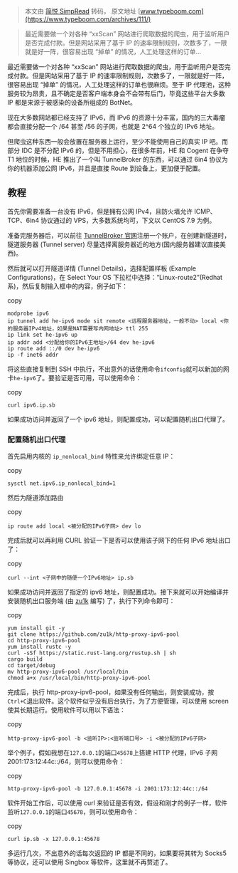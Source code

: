 > 本文由 [简悦 SimpRead](http://ksria.com/simpread/) 转码， 原文地址 [www.typeboom.com](https://www.typeboom.com/archives/111/)

> 最近需要做一个对各种 “xxScan” 网站进行爬取数据的爬虫，用于监听用户是否完成付款。但是网站采用了基于 IP 的速率限制规则，次数多了，一限就是好一阵，很容易出现 “掉单” 的情况，人工处理这样的订单...

最近需要做一个对各种 “xxScan” 网站进行爬取数据的爬虫，用于监听用户是否完成付款。但是网站采用了基于 IP 的速率限制规则，次数多了，一限就是好一阵，很容易出现 “掉单” 的情况，人工处理这样的订单也很麻烦。至于 IP 代理池，这种服务较为昂贵，且不确定是否客户端本身会不会带有后门，毕竟这些平台大多数 IP 都是来源于被感染的设备所组成的 BotNet。

现在大多数网站都已经支持了 IPv6，而 IPv6 的资源十分丰富，国内的三大毒瘤都会直接分配一个 /64 甚至 /56 的子网，也就是 2^64 个独立的 IPv6 地址。

但爬虫这种东西一般会放置在服务器上运行，至少不能使用自己的真实 IP 吧。而部分 IDC 是不分配 IPv6 的，但是不用担心，在很多年前，HE 和 Cogent 在争夺 T1 地位的时候，HE 推出了一个叫 TunnelBroker 的东西，可以通过 6in4 协议为你的机器添加公网 IPv6，并且是直接 Route 到设备上，更加便于配置。

教程
--

首先你需要准备一台没有 IPv6，但是拥有公网 IPv4，且防火墙允许 ICMP、TCP、6in4 协议通过的 VPS，大多数系统均可，下文以 CentOS 7.9 为例。

准备完服务器后，可以前往 [TunnelBroker 官网](https://tunnelbroker.net/)注册一个账户，在创建新隧道时，隧道服务器 (Tunnel server) 尽量选择离服务器近的地方(国内服务器建议直接美西)。

然后就可以打开隧道详情 (Tunnel Details)，选择配置样板 (Example Configurations)，在 Select Your OS 下拉栏中选择：“Linux-route2”(Redhat 系)，然后复制输入框中的内容，例子如下：

copy

```
modprobe ipv6
ip tunnel add he-ipv6 mode sit remote <远程服务器地址，一般不动> local <你的服务器IPv4地址，如果是NAT需要写内网地址> ttl 255
ip link set he-ipv6 up
ip addr add <分配给你的IPv6主地址>/64 dev he-ipv6
ip route add ::/0 dev he-ipv6
ip -f inet6 addr
```

将这些直接复制到 SSH 中执行，不出意外的话使用命令`ifconfig`就可以新加的网卡`he-ipv6`了。要验证是否可用，可以使用命令：

copy

```
curl ipv6.ip.sb
```

如果成功访问并返回了一个 ipv6 地址，则配置成功，可以配置随机出口代理了。

### 配置随机出口代理

首先启用内核的 `ip_nonlocal_bind` 特性来允许绑定任意 IP：

copy

```
sysctl net.ipv6.ip_nonlocal_bind=1
```

然后为隧道添加路由

copy

```
ip route add local <被分配的IPv6子网> dev lo
```

完成后就可以再利用 CURL 验证一下是否可以使用该子网下的任何 IPv6 地址出口了：

copy

```
curl --int <子网中的随便一个IPv6地址> ip.sb
```

如果成功访问并返回了指定的 ipv6 地址，则配置成功。接下来就可以开始编译并安装随机出口服务端 (由 [zu1k](https://zu1k.com/) 编写) 了，执行下列命令即可：

copy

```
yum install git -y
git clone https://github.com/zu1k/http-proxy-ipv6-pool
cd http-proxy-ipv6-pool
yum install rustc -y
curl -sSf https://static.rust-lang.org/rustup.sh | sh
cargo build
cd target/debug
mv http-proxy-ipv6-pool /usr/local/bin
chmod a+x /usr/local/bin/http-proxy-ipv6-pool
```

完成后，执行 http-proxy-ipv6-pool，如果没有任何输出，则安装成功，按`Ctrl+C`退出软件。这个软件似乎没有后台执行，为了方便管理，可以使用 screen 使其长期运行。使用软件可以用以下语法：

copy

```
http-proxy-ipv6-pool -b <监听IP>:<监听端口号> -i <被分配的IPv6子网>
```

举个例子，假如我想在`127.0.0.1`的端口`45678`上搭建 HTTP 代理，IPv6 子网 2001:173:12:44c::/64，则可以使用命令：

copy

```
http-proxy-ipv6-pool -b 127.0.0.1:45678 -i 2001:173:12:44c::/64
```

软件开始工作后，可以使用 curl 来验证是否有效，假设和刚才的例子一样，软件监听`127.0.0.1`的端口`45678`，则可以使用命令：

copy

```
curl ip.sb -x 127.0.0.1:45678
```

多运行几次，不出意外的话每次返回的 IP 都是不同的，如果要将其转为 Socks5 等协议，还可以使用 Singbox 等软件，这里就不再赘述了。